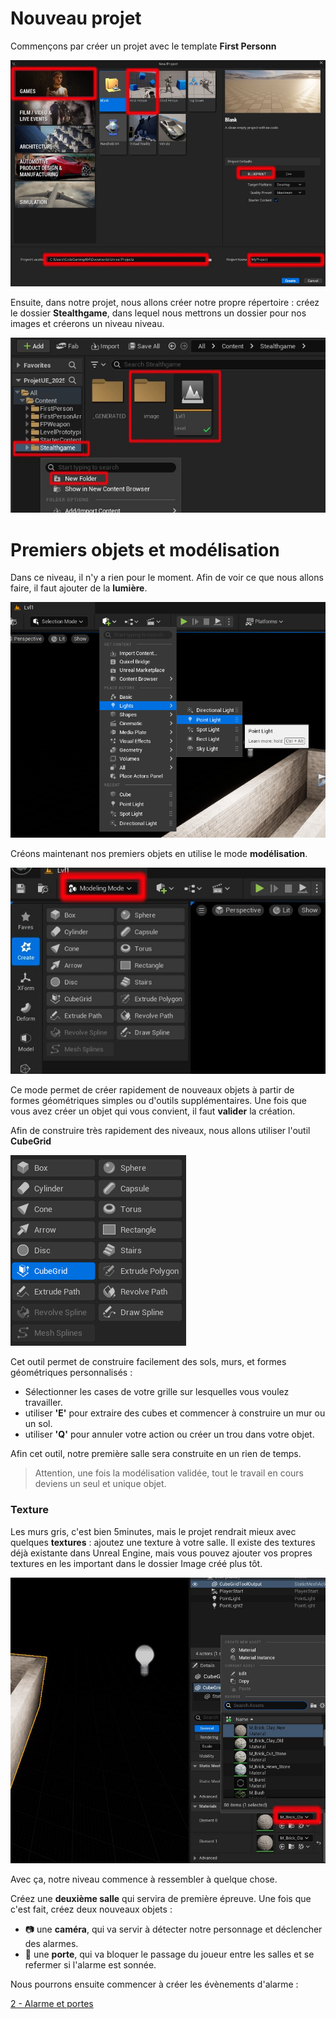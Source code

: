 # Nouveau projet

Commençons par créer un projet avec le template **First Personn**

![image](https://github.com/g404-code-gaming/Stealthgame/blob/main/image/1_environnement_1.png)

Ensuite, dans notre projet, nous allons créer notre propre répertoire : créez le dossier **Stealthgame**, dans lequel nous mettrons un dossier pour nos images et créerons un niveau niveau.

![image](https://github.com/g404-code-gaming/Stealthgame/blob/main/image/1_environnement_2.png)

# Premiers objets et modélisation

Dans ce niveau, il n'y a rien pour le moment. Afin de voir ce que nous allons faire, il faut ajouter de la **lumière**.

![image](https://github.com/g404-code-gaming/Stealthgame/blob/main/image/1_environnement_3.png)

Créons maintenant nos premiers objets en utilise le mode **modélisation**. 

![image](https://github.com/g404-code-gaming/Stealthgame/blob/main/image/1_environnement_4.png)

Ce mode permet de créer rapidement de nouveaux objets à partir de formes géométriques simples ou d'outils supplémentaires. 
Une fois que vous avez créer un objet qui vous convient, il faut **valider** la création. 

Afin de construire très rapidement des niveaux, nous allons utiliser l'outil **CubeGrid**

![image](https://github.com/g404-code-gaming/Stealthgame/blob/main/image/1_environnement_5.png)

Cet outil permet de construire facilement des sols, murs, et formes géométriques personnalisés :
  - Sélectionner les cases de votre grille sur lesquelles vous voulez travailler.
  - utiliser **'E'** pour extraire des cubes et commencer à construire un mur ou un sol.
  - utiliser **'Q'** pour annuler votre action ou créer un trou dans votre objet.

Afin cet outil, notre première salle sera construite en un rien de temps. 

> Attention, une fois la modélisation validée, tout le travail en cours deviens un seul et unique objet.

### Texture

Les murs gris, c'est bien 5minutes, mais le projet rendrait mieux avec quelques **textures** : ajoutez une texture à votre salle.
Il existe des textures déjà existante dans Unreal Engine, mais vous pouvez ajouter vos propres textures en les important dans le dossier Image créé plus tôt.

![image](https://github.com/g404-code-gaming/Stealthgame/blob/main/image/1_environnement_6.png)

Avec ça, notre niveau commence à ressembler à quelque chose. 

Créez une **deuxième salle** qui servira de première épreuve.
Une fois que c'est fait, créez deux nouveaux objets : 
  - 📷 une **caméra**, qui va servir à détecter notre personnage et déclencher des alarmes.
  - 🚪 une **porte**, qui va bloquer le passage du joueur entre les salles et se refermer si l'alarme est sonnée. 

Nous pourrons ensuite commencer à créer les évènements d'alarme : 

[2 - Alarme et portes]()

